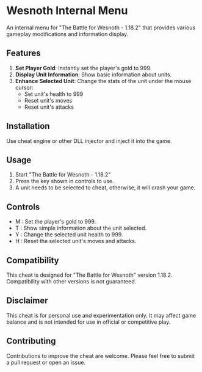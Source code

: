 # Wesnoth Internal Menu

An internal menu for "The Battle for Wesnoth - 1.18.2" that provides various gameplay modifications and information display.

## Features

1. **Set Player Gold**: Instantly set the player's gold to 999.
2. **Display Unit Information**: Show basic information about units.
3. **Enhance Selected Unit**: Change the stats of the unit under the mouse cursor:
   - Set unit's health to 999
   - Reset unit's moves
   - Reset unit's attacks

## Installation

Use cheat engine or other DLL injector and inject it into the game.

## Usage

1. Start "The Battle for Wesnoth - 1.18.2"
2. Press the key shown in controls to use.
3. A unit needs to be selected to cheat, otherwise, it will crash your game.

## Controls

- M : Set the player's gold to 999.
- T : Show simple information about the unit selected.
- Y : Change the selected unit health to 999.
- H : Reset the selected unit's moves and attacks.

## Compatibility

This cheat is designed for "The Battle for Wesnoth" version 1.18.2. Compatibility with other versions is not guaranteed.

## Disclaimer

This cheat is for personal use and experimentation only. It may affect game balance and is not intended for use in official or competitive play.

## Contributing

Contributions to improve the cheat are welcome. Please feel free to submit a pull request or open an issue.
